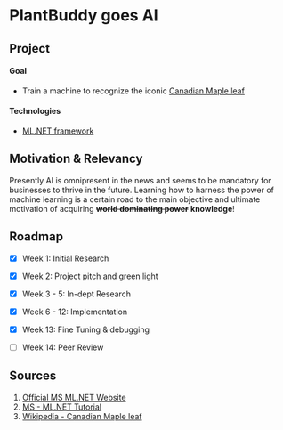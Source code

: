 # PlantBuddy goes AI


## Project
#### Goal 
- Train a machine to recognize the iconic [Canadian Maple leaf](https://en.m.wikipedia.org/wiki/File:Flag_of_Canada_%28leaf%29.svg)
#### Technologies 
- [ML.NET framework](https://dotnet.microsoft.com/en-us/apps/machinelearning-ai/ml-dotnet)


## Motivation & Relevancy
Presently AI is omnipresent in the news and seems to be mandatory for businesses to thrive in the future.
Learning how to harness the power of machine learning is a certain road to the main objective and ultimate motivation of acquiring ~~**world dominating power**~~ **knowledge**! 

## Roadmap
  - [X] Week 1: Initial Research
  - [x] Week 2: Project pitch and green light
  - [x] Week 3 - 5: In-dept Research
  - [x] Week 6 - 12: Implementation
  - [x] Week 13: Fine Tuning & debugging
  - [ ] Week 14: Peer Review


## Sources
1. [Official MS ML.NET Website](https://dotnet.microsoft.com/en-us/apps/machinelearning-ai/ml-dotnet)
2. [MS - ML.NET Tutorial](https://dotnet.microsoft.com/en-us/learn/ml-dotnet/get-started-tutorial/intro)
3. [Wikipedia - Canadian Maple leaf](https://en.m.wikipedia.org/wiki/File:Flag_of_Canada_%28leaf%29.svg)
